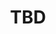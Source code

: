 ---
edition: neurips-19
type: invited_talk
time_start:
time_end:
title: TBD
speaker:
    name: Zhiru Zhang
    affiliation: Cornell University
    avatar: zhang.jpg
    url: https://zhang.ece.cornell.edu
---